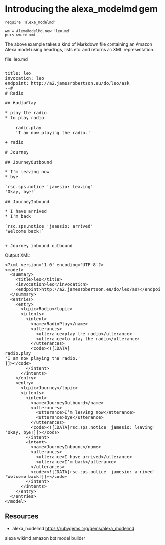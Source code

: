 # Introducing the alexa_modelmd gem

    require 'alexa_modelmd'

    wm = AlexaModelMd.new 'leo.md'
    puts wm.to_xml

The above example takes a kind of Markdown file containing an Amazon Alexa model using headings, lists etc. and returns an XML representation. 

file: leo.md

<pre>
<?dynarex schema="sections[title, invocation, endpoint]/section(x)" format_mask="[!x]"?>
title: leo
invocation: leo
endpoint: http://a2.jamesrobertson.eu/do/leo/ask
--#
# Radio

## RadioPlay

* play the radio
* to play radio

    radio.play
    'I am now playing the radio.'

+ radio

# Journey

## JourneyOutbound

* I'm leaving now
* bye

`rsc.sps.notice 'jamesio: leaving'
'Okay, bye!`

## JourneyInbound

* I have arrived
* I'm back

`rsc.sps.notice 'jamesio: arrived'
'Welcome back!`


+ Journey inbound outbound
</pre>

Output XML:

<pre>&lt;?xml version='1.0' encoding='UTF-8'?&gt;
&lt;model&gt;
  &lt;summary&gt;
    &lt;title&gt;leo&lt;/title&gt;
    &lt;invocation&gt;leo&lt;/invocation&gt;
    &lt;endpoint&gt;http://a2.jamesrobertson.eu/do/leo/ask&lt;/endpoint&gt;
  &lt;/summary&gt;
  &lt;entries&gt;
    &lt;entry&gt;
      &lt;topic&gt;Radio&lt;/topic&gt;
      &lt;intents&gt;
        &lt;intent&gt;
          &lt;name&gt;RadioPlay&lt;/name&gt;
          &lt;utterances&gt;
            &lt;utterance&gt;play the radio&lt;/utterance&gt;
            &lt;utterance&gt;to play the radio&lt;/utterance&gt;
          &lt;/utterances&gt;
          &lt;code&gt;&lt;![CDATA[
radio.play
'I am now playing the radio.'
]]&gt;&lt;/code&gt;
        &lt;/intent&gt;
      &lt;/intents&gt;
    &lt;/entry&gt;
    &lt;entry&gt;
      &lt;topic&gt;Journey&lt;/topic&gt;
      &lt;intents&gt;
        &lt;intent&gt;
          &lt;name&gt;JourneyOutbound&lt;/name&gt;
          &lt;utterances&gt;
            &lt;utterance&gt;I’m leaving now&lt;/utterance&gt;
            &lt;utterance&gt;bye&lt;/utterance&gt;
          &lt;/utterances&gt;
          &lt;code&gt;&lt;![CDATA[rsc.sps.notice 'jamesio: leaving'
'Okay, bye!]]&gt;&lt;/code&gt;
        &lt;/intent&gt;
        &lt;intent&gt;
          &lt;name&gt;JourneyInbound&lt;/name&gt;
          &lt;utterances&gt;
            &lt;utterance&gt;I have arrived&lt;/utterance&gt;
            &lt;utterance&gt;I’m back&lt;/utterance&gt;
          &lt;/utterances&gt;
          &lt;code&gt;&lt;![CDATA[rsc.sps.notice 'jamesio: arrived'
'Welcome back!]]&gt;&lt;/code&gt;
        &lt;/intent&gt;
      &lt;/intents&gt;
    &lt;/entry&gt;
  &lt;/entries&gt;
&lt;/model&gt;
</pre>

## Resources

* alexa_modelmd https://rubygems.org/gems/alexa_modelmd

alexa wikimd amazon bot model builder
